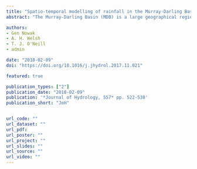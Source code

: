 ```yaml
---
title: "Spatio-temporal modelling of rainfall in the Murray-Darling Basin"
abstract: "The Murray-Darling Basin (MDB) is a large geographical region in southeastern Australia that contains many rivers and creeks, including Australia’s three longest rivers, the Murray, the Murrumbidgee and the Darling. Understanding rainfall patterns in the MDB is very important due to the significant impact major events such as droughts and floods have on agricultural and resource productivity. We propose a model for modelling a set of monthly rainfall data obtained from stations in the MDB and for producing predictions in both the spatial and temporal dimensions. The model is a hierarchical spatio-temporal model fitted to geographical data that utilises both deterministic and data-derived components. Specifically, rainfall data at a given location are modelled as a linear combination of these deterministic and data-derived components. A key advantage of the model is that it is fitted in a step-by-step fashion, enabling appropriate empirical choices to be made at each step."

authors:
- Gen Nowak
- A. H. Welsh
- T. J. O'Neill
- admin

date: "2018-02-09"
doi: "https://doi.org/10.1016/j.jhydrol.2017.11.021"

featured: true

publication_types: ["2"]
publication_date: "2018-02-09"
publication: '*Journal of Hydrology, 557* pp. 522-538'
publication_short: "JoH"


url_code: ""
url_dataset: ""
url_pdf: 
url_poster: ""
url_project: ""
url_slides: ""
url_source: ""
url_video: ""
---
```

